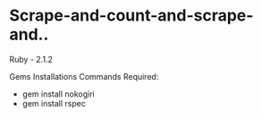 # Scrape-and-count-and-scrape-and..

Ruby - 2.1.2

Gems Installations Commands Required:
  - gem install nokogiri
  - gem install rspec
